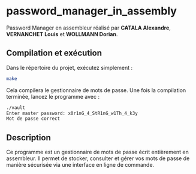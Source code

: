 
# password_manager_in_assembly

Password Manager en assembleur réalisé par **CATALA Alexandre**, **VERNANCHET Louis** et **WOLLMANN Dorian**.

## Compilation et exécution

Dans le répertoire du projet, exécutez simplement :

```bash
make
```

Cela compilera le gestionnaire de mots de passe.
Une fois la compilation terminée, lancez le programme avec :

```bash
./vault 
Enter master password: x0r1nG_4_StR1nG_w1Th_4_k3y
Mot de passe correct
```

## Description

Ce programme est un gestionnaire de mots de passe écrit entièrement en assembleur.
Il permet de stocker, consulter et gérer vos mots de passe de manière sécurisée via une interface en ligne de commande.
